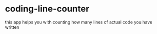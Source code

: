 # coding-line-counter
this app helps you with counting how many lines of actual code you have written

